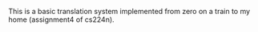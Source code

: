 This is a basic translation system implemented from zero on a train to my home (assignment4 of cs224n).


